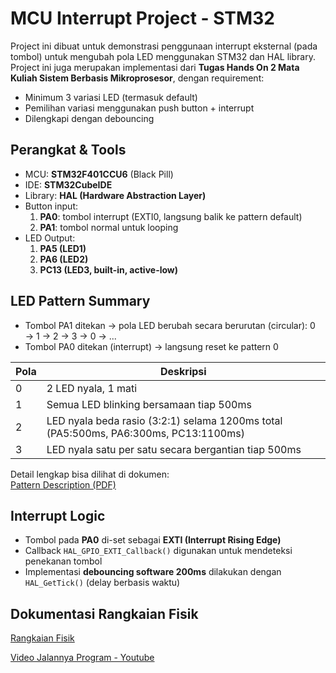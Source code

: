 # MCU Interrupt Project - STM32
Project ini dibuat untuk demonstrasi penggunaan interrupt eksternal (pada tombol) untuk mengubah pola LED menggunakan STM32 dan HAL library.
Project ini juga merupakan implementasi dari **Tugas Hands On 2 Mata Kuliah Sistem Berbasis Mikroprosesor**, dengan requirement:
- Minimum 3 variasi LED (termasuk default)
- Pemilihan variasi menggunakan push button + interrupt
- Dilengkapi dengan debouncing


## Perangkat & Tools
- MCU: **STM32F401CCU6** (Black Pill)
- IDE: **STM32CubeIDE**
- Library: **HAL (Hardware Abstraction Layer)**
- Button input:
  1. **PA0**: tombol interrupt (EXTI0, langsung balik ke pattern default)
  2. **PA1**: tombol normal untuk looping
- LED Output:
  1. **PA5 (LED1)**
  2. **PA6 (LED2)**
  3. **PC13 (LED3, built-in, active-low)**
      

## LED Pattern Summary
- Tombol PA1 ditekan → pola LED berubah secara berurutan (circular):
0 → 1 → 2 → 3 → 0 → ...
- Tombol PA0 ditekan (interrupt) → langsung reset ke pattern 0

| Pola | Deskripsi |
|------|-----------|
| 0    | 2 LED nyala, 1 mati |
| 1    | Semua LED blinking bersamaan tiap 500ms |
| 2    | LED nyala beda rasio (3:2:1) selama 1200ms total (PA5:500ms, PA6:300ms, PC13:1100ms) |
| 3    | LED nyala satu per satu secara bergantian tiap 500ms |

Detail lengkap bisa dilihat di dokumen:  
[Pattern Description (PDF)](Docs/pattern-summary.pdf)


## Interrupt Logic
- Tombol pada **PA0** di-set sebagai **EXTI (Interrupt Rising Edge)**
- Callback `HAL_GPIO_EXTI_Callback()` digunakan untuk mendeteksi penekanan tombol
- Implementasi **debouncing software 200ms** dilakukan dengan `HAL_GetTick()` (delay berbasis waktu)


## Dokumentasi Rangkaian Fisik
[Rangkaian Fisik](Docs/setup.jpg)

[Video Jalannya Program - Youtube]([https://www.youtube.com/watch?v=N6ts76qWAWY](https://youtube.com/shorts/MptWaa3qdX4?feature=shared))
